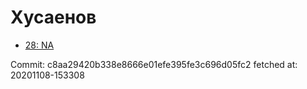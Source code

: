# Хусаенов
- [28: NA](28.md)

Commit: c8aa29420b338e8666e01efe395fe3c696d05fc2
 fetched at: 20201108-153308
